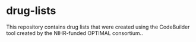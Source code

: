 # drug-lists
This repository contains drug lists that were created using the CodeBuilder tool created by the NIHR-funded OPTIMAL consortium..
